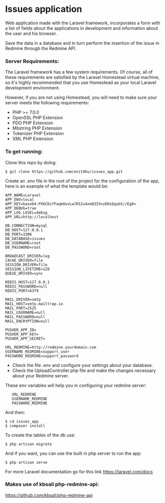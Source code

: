 # Issues application
Web application made with the Laravel framework, incorporates a form with a list of fields about the applications in development and information about the user and his browser.

Save the data in a database and in turn perform the insertion of the issue in Redmine through the Redmine API.
### Server Requirements:
The Laravel framework has a few system requirements. Of course, all of these requirements are satisfied by the Laravel Homestead virtual machine, so it's highly recommended that you use Homestead as your local Laravel development environment.

However, if you are not using Homestead, you will need to make sure your server meets the following requirements:

* PHP >= 7.0.0
* OpenSSL PHP Extension
* PDO PHP Extension
* Mbstring PHP Extension
* Tokenizer PHP Extension
* XML PHP Extension

### To get running:
Clone this repo by doing:

    $ git clone https://github.com/onit4ku/issues_app.git
    
Create an .env file in the root of the project for the configuration of the app, here is an example of what the template would be:   

    APP_NAME=Laravel
    APP_ENV=local
    APP_KEY=base64:PX6CDzfFaqmXovLwlRS2u4xm83IVnzEHiQqubS//Eg8=
    APP_DEBUG=true
    APP_LOG_LEVEL=debug
    APP_URL=http://localhost
    
    DB_CONNECTION=mysql
    DB_HOST=127.0.0.1
    DB_PORT=3306
    DB_DATABASE=issues
    DB_USERNAME=root
    DB_PASSWORD=root
    
    BROADCAST_DRIVER=log
    CACHE_DRIVER=file
    SESSION_DRIVER=file
    SESSION_LIFETIME=120
    QUEUE_DRIVER=sync
    
    REDIS_HOST=127.0.0.1
    REDIS_PASSWORD=null
    REDIS_PORT=6379
    
    MAIL_DRIVER=smtp
    MAIL_HOST=smtp.mailtrap.io
    MAIL_PORT=2525
    MAIL_USERNAME=null
    MAIL_PASSWORD=null
    MAIL_ENCRYPTION=null
    
    PUSHER_APP_ID=
    PUSHER_APP_KEY=
    PUSHER_APP_SECRET=
    
    URL_REDMINE=http://redmine.yourdomain.com
    USERNAME_REDMINE=support_user
    PASSWORD_REDMINE=support_password


* Check the file .env and configure your settings about your database.
* Check the UploadController.php file and make the changes necessary about your Redmine server.

These env variables will help you in configuring your redmine server:

       URL_REDMINE
       USERNAME_REDMINE
       PASSWORD_REDMINE



And then:     
    
    $ cd issues_app
    $ composer install
    
To create the tables of the db use:
    
    $ php artisan migrate
    
And if you want, you can use the built in php server to run the app:
    
    $ php artisan serve


For more Laravel documentation go for this link
https://laravel.com/docs

### Makes use of kbsali php-redmine-api:
https://github.com/kbsali/php-redmine-api